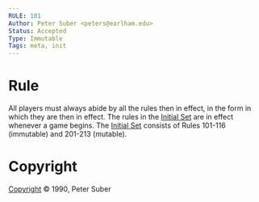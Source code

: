 ```yaml
---
RULE: 101
Author: Peter Suber <peters@earlham.edu>
Status: Accepted
Type: Immutable
Tags: meta, init
---
```


# Rule

All players must always abide by all the rules then in effect, in the form in which they are then in effect. The rules in the [Initial Set](/.initial_set/) are in effect whenever a game begins. The [Initial Set](/.initial_set/) consists of Rules 101-116 (immutable) and 201-213 (mutable).

# Copyright

[Copyright](http://legacy.earlham.edu/~peters/copyrite.htm) © 1990, Peter Suber
